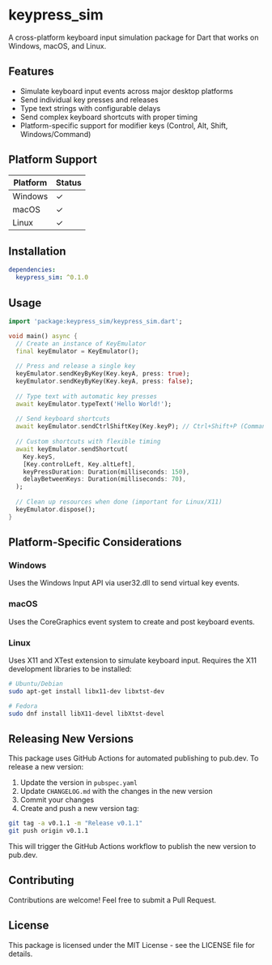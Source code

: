 # keypress_sim

A cross-platform keyboard input simulation package for Dart that works on Windows, macOS, and Linux.

## Features

- Simulate keyboard input events across major desktop platforms
- Send individual key presses and releases
- Type text strings with configurable delays
- Send complex keyboard shortcuts with proper timing
- Platform-specific support for modifier keys (Control, Alt, Shift, Windows/Command)

## Platform Support

| Platform | Status |
|----------|--------|
| Windows  | ✓      |
| macOS    | ✓      |
| Linux    | ✓      |

## Installation

```yaml
dependencies:
  keypress_sim: ^0.1.0
```

## Usage

```dart
import 'package:keypress_sim/keypress_sim.dart';

void main() async {
  // Create an instance of KeyEmulator
  final keyEmulator = KeyEmulator();
  
  // Press and release a single key
  keyEmulator.sendKeyByKey(Key.keyA, press: true);
  keyEmulator.sendKeyByKey(Key.keyA, press: false);
  
  // Type text with automatic key presses
  await keyEmulator.typeText('Hello World!');
  
  // Send keyboard shortcuts
  await keyEmulator.sendCtrlShiftKey(Key.keyP); // Ctrl+Shift+P (Command+Shift+P on macOS)
  
  // Custom shortcuts with flexible timing
  await keyEmulator.sendShortcut(
    Key.keyS,
    [Key.controlLeft, Key.altLeft],
    keyPressDuration: Duration(milliseconds: 150),
    delayBetweenKeys: Duration(milliseconds: 70),
  );
  
  // Clean up resources when done (important for Linux/X11)
  keyEmulator.dispose();
}
```

## Platform-Specific Considerations

### Windows
Uses the Windows Input API via user32.dll to send virtual key events.

### macOS
Uses the CoreGraphics event system to create and post keyboard events.

### Linux
Uses X11 and XTest extension to simulate keyboard input. Requires the X11 development libraries to be installed:

```bash
# Ubuntu/Debian
sudo apt-get install libx11-dev libxtst-dev

# Fedora
sudo dnf install libX11-devel libXtst-devel
```

## Releasing New Versions

This package uses GitHub Actions for automated publishing to pub.dev. To release a new version:

1. Update the version in `pubspec.yaml`
2. Update `CHANGELOG.md` with the changes in the new version
3. Commit your changes
4. Create and push a new version tag:

```bash
git tag -a v0.1.1 -m "Release v0.1.1"
git push origin v0.1.1
```

This will trigger the GitHub Actions workflow to publish the new version to pub.dev.

## Contributing

Contributions are welcome! Feel free to submit a Pull Request.

## License

This package is licensed under the MIT License - see the LICENSE file for details.
